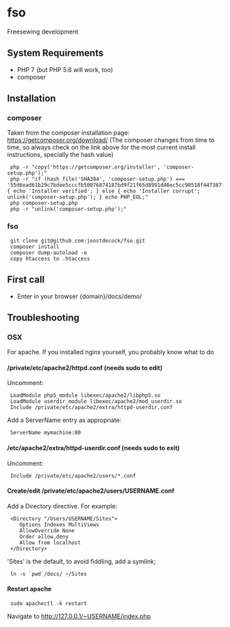 # fso
Freesewing development

## System Requirements
* PHP 7 (but PHP 5.6 will work, too)
* composer

## Installation

### composer
Taken from the composer installation page: https://getcomposer.org/download/ 
(The composer changes from time to time, so always check on the link above for the most current install instructions, specially the hash value)
```
 php -r "copy('https://getcomposer.org/installer', 'composer-setup.php');"
 php -r "if (hash_file('SHA384', 'composer-setup.php') === '55d6ead61b29c7bdee5cccfb50076874187bd9f21f65d8991d46ec5cc90518f447387fb9f76ebae1fbbacf329e583e30') { echo 'Installer verified'; } else { echo 'Installer corrupt'; unlink('composer-setup.php'); } echo PHP_EOL;"
 php composer-setup.php
 php -r "unlink('composer-setup.php');"
```

### fso
```
 git clone git@github.com:joostdecock/fso.git
 composer install
 composer dump-autoload -o
 copy htaccess to .htaccess
```

## First call
* Enter in your browser {domain}/docs/demo/

## Troubleshooting

### OSX

For apache. If you installed nginx yourself, you probably know what to do

#### /private/etc/apache2/httpd.conf (needs sudo to edit)
Uncomment:
```
 LoadModule php5_module libexec/apache2/libphp5.so
 LoadModule userdir_module libexec/apache2/mod_userdir.so
 Include /private/etc/apache2/extra/httpd-userdir.conf
```
Add a ServerName entry as appropriate:
```
 ServerName mymachine:80
```
#### /etc/apache2/extra/httpd-userdir.conf (needs sudo to exit)
Uncomment:
```
 Include /private/etc/apache2/users/*.conf
```
#### Create/edit /private/etc/apache2/users/USERNAME.conf
Add a Directory directive. For example:
```
 <Directory "/Users/USERNAME/Sites">
    Options Indexes MultiViews
    AllowOverride None
    Order allow,deny
    Allow from localhost
 </Directory>
```
'Sites' is the default, to avoid fiddling, add a symlink;
```
 ln -s `pwd`/docs/ ~/Sites
```
#### Restart apache
```
 sudo apachectl -k restart
```
 Navigate to http://127.0.0.1/~USERNAME/index.php
